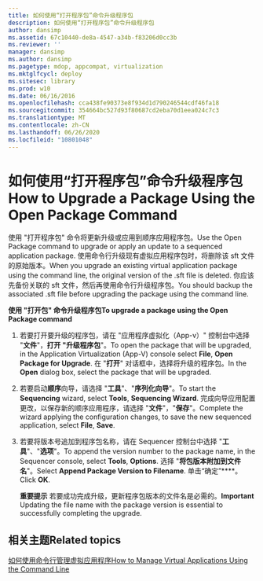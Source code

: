 ```yaml
---
title: 如何使用“打开程序包”命令升级程序包
description: 如何使用“打开程序包”命令升级程序包
author: dansimp
ms.assetid: 67c10440-de8a-4547-a34b-f83206d0cc3b
ms.reviewer: ''
manager: dansimp
ms.author: dansimp
ms.pagetype: mdop, appcompat, virtualization
ms.mktglfcycl: deploy
ms.sitesec: library
ms.prod: w10
ms.date: 06/16/2016
ms.openlocfilehash: cca438fe90373e8f934d1d790246544cdf46fa18
ms.sourcegitcommit: 354664bc527d93f80687cd2eba70d1eea024c7c3
ms.translationtype: MT
ms.contentlocale: zh-CN
ms.lasthandoff: 06/26/2020
ms.locfileid: "10801048"
---
```

# <span data-ttu-id="2ff91-103">如何使用“打开程序包”命令升级程序包</span><span class="sxs-lookup"><span data-stu-id="2ff91-103">How to Upgrade a Package Using the Open Package Command</span></span>


<span data-ttu-id="2ff91-104">使用 "打开程序包" 命令将更新升级或应用到顺序应用程序包。</span><span class="sxs-lookup"><span data-stu-id="2ff91-104">Use the Open Package command to upgrade or apply an update to a sequenced application package.</span></span> <span data-ttu-id="2ff91-105">使用命令行升级现有虚拟应用程序包时，将删除该 sft 文件的原始版本。</span><span class="sxs-lookup"><span data-stu-id="2ff91-105">When you upgrade an existing virtual application package using the command line, the original version of the .sft file is deleted.</span></span> <span data-ttu-id="2ff91-106">你应该先备份关联的 sft 文件，然后再使用命令行升级程序包。</span><span class="sxs-lookup"><span data-stu-id="2ff91-106">You should backup the associated .sft file before upgrading the package using the command line.</span></span>

**<span data-ttu-id="2ff91-107">使用 "打开包" 命令升级程序包</span><span class="sxs-lookup"><span data-stu-id="2ff91-107">To upgrade a package using the Open Package command</span></span>**

1.  <span data-ttu-id="2ff91-108">若要打开要升级的程序包，请在 "应用程序虚拟化（App-v）" 控制台中选择 "**文件**"，**打开 "升级程序包**"。</span><span class="sxs-lookup"><span data-stu-id="2ff91-108">To open the package that will be upgraded, in the Application Virtualization (App-V) console select **File**, **Open Package for Upgrade**.</span></span> <span data-ttu-id="2ff91-109">在 "**打开**" 对话框中，选择将升级的程序包。</span><span class="sxs-lookup"><span data-stu-id="2ff91-109">In the **Open** dialog box, select the package that will be upgraded.</span></span>

2.  <span data-ttu-id="2ff91-110">若要启动**顺序**向导，请选择 "**工具**"、"**序列化向导**"。</span><span class="sxs-lookup"><span data-stu-id="2ff91-110">To start the **Sequencing** wizard, select **Tools**, **Sequencing Wizard**.</span></span> <span data-ttu-id="2ff91-111">完成向导应用配置更改，以保存新的顺序应用程序，请选择 "**文件**"，"**保存**"。</span><span class="sxs-lookup"><span data-stu-id="2ff91-111">Complete the wizard applying the configuration changes, to save the new sequenced application, select **File**, **Save**.</span></span>

3.  <span data-ttu-id="2ff91-112">若要将版本号追加到程序包名称，请在 Sequencer 控制台中选择 "**工具**"、"**选项**"。</span><span class="sxs-lookup"><span data-stu-id="2ff91-112">To append the version number to the package name, in the Sequencer console, select **Tools**, **Options**.</span></span> <span data-ttu-id="2ff91-113">选择 "**将包版本附加到文件名**"。</span><span class="sxs-lookup"><span data-stu-id="2ff91-113">Select **Append Package Version to Filename**.</span></span> <span data-ttu-id="2ff91-114">单击“确定”\*\*\*\*。</span><span class="sxs-lookup"><span data-stu-id="2ff91-114">Click **OK**.</span></span>

    <span data-ttu-id="2ff91-115">**重要提示** 若要成功完成升级，更新程序包版本的文件名是必需的。</span><span class="sxs-lookup"><span data-stu-id="2ff91-115">**Important** Updating the file name with the package version is essential to successfully completing the upgrade.</span></span>

     

## <span data-ttu-id="2ff91-116">相关主题</span><span class="sxs-lookup"><span data-stu-id="2ff91-116">Related topics</span></span>


[<span data-ttu-id="2ff91-117">如何使用命令行管理虚拟应用程序</span><span class="sxs-lookup"><span data-stu-id="2ff91-117">How to Manage Virtual Applications Using the Command Line</span></span>](how-to-manage-virtual-applications-using-the-command-line.md)

 

 





